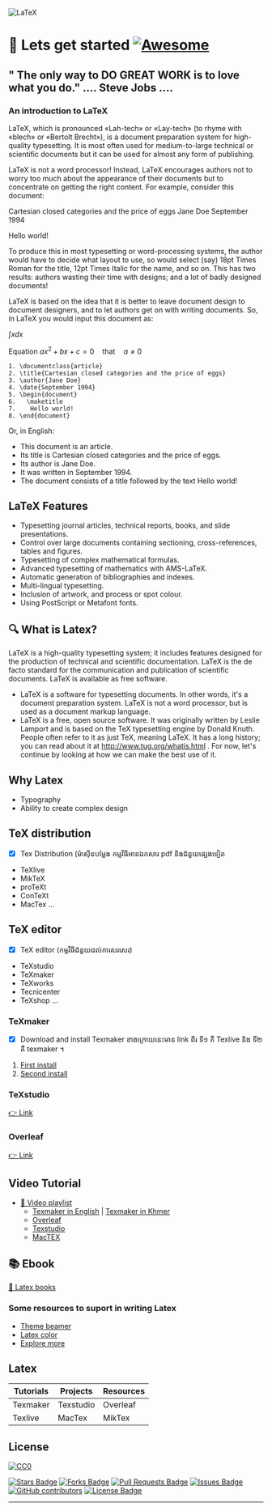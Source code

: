 ![LaTeX](https://user-images.githubusercontent.com/85992213/180629165-8dd867a5-7ab0-46cd-89e4-c4c6ccd70554.png)
# 🚀 Lets get started   [![Awesome](https://cdn.rawgit.com/sindresorhus/awesome/d7305f38d29fed78fa85652e3a63e154dd8e8829/media/badge.svg)](https://github.com/sindresorhus/awesome)
" The only way to DO GREAT WORK is to love what you do." .... Steve Jobs .... 
-----
### An introduction to LaTeX
LaTeX, which is pronounced «Lah-tech» or «Lay-tech» (to rhyme with «blech» or «Bertolt Brecht»), is a document preparation system for high-quality typesetting. It is most often used for medium-to-large technical or scientific documents but it can be used for almost any form of publishing.

LaTeX is not a word processor! Instead, LaTeX encourages authors not to worry too much about the appearance of their documents but to concentrate on getting the right content. For example, consider this document:

Cartesian closed categories and the price of eggs
Jane Doe
September 1994

Hello world!

To produce this in most typesetting or word-processing systems, the author would have to decide what layout to use, so would select (say) 18pt Times Roman for the title, 12pt Times Italic for the name, and so on. This has two results: authors wasting their time with designs; and a lot of badly designed documents!

LaTeX is based on the idea that it is better to leave document design to document designers, and to let authors get on with writing documents. So, in LaTeX you would input this document as:

$\int xdx$

Equation $ax^2+bx+c=0 \quad\text{that}\quad a\neq 0$
```
1. \documentclass{article}
2. \title{Cartesian closed categories and the price of eggs}
3. \author{Jane Doe}
4. \date{September 1994}
5. \begin{document}
6.   \maketitle
7.    Hello world!
8. \end{document}
```
Or, in English:

- This document is an article.
- Its title is Cartesian closed categories and the price of eggs.
- Its author is Jane Doe.
- It was written in September 1994.
- The document consists of a title followed by the text Hello world!
## LaTeX Features
- Typesetting journal articles, technical reports, books, and slide presentations.
- Control over large documents containing sectioning, cross-references, tables and figures.
- Typesetting of complex mathematical formulas.
- Advanced typesetting of mathematics with AMS-LaTeX.
- Automatic generation of bibliographies and indexes.
- Multi-lingual typesetting.
- Inclusion of artwork, and process or spot colour.
- Using PostScript or Metafont fonts.

## 🔍 What is Latex?
LaTeX is a high-quality typesetting system; it includes features designed for the production of technical and scientific documentation. LaTeX is the de facto standard for the communication and publication of scientific documents. LaTeX is available as free software.
- LaTeX is a software for typesetting documents. In other words, it's a document preparation system. LaTeX is not a word processor, but is used as a document markup language.
- LaTeX is a free, open source software. It was originally written by Leslie Lamport and is based on the TeX typesetting engine by Donald Knuth. People often refer to it as just TeX, meaning LaTeX. It has a long history; you can read about it at http://www.tug.org/whatis.html . For now, let's continue by looking at how we can make the best use of it.

## Why Latex
- Typography
- Ability to create complex design 
## TeX distribution
- [x] Tex Distribution (ម៉ាសុីនបម្លែង កម្មវិធីអានឯកសារ pdf និងជំនួយផ្សេងទៀត
- TeXlive
- MikTeX
- proTeXt
- ConTeXt
- MacTex ...
## TeX editor
- [x] TeX editor (កម្មវិធីជំនួយដល់ការសរសេរ)
- TeXstudio
- TeXmaker
- TeXworks
- Tecnicenter
- TeXshop ...

### TeXmaker
- [x] Download and install Texmaker  ខាងក្រោយនេះមាន link ពីរ ទី១ គឺ Texlive និង ទី២ គឺ texmaker ។
1. [First install](https://download.nus.edu.sg/mirror/ctan/systems/texlive/Images/?fbclid=IwAR1RT_G2XN_rmiCHa-mr8dfiT_sb2lr-SSjIh9_tyta3w_h8PeD1EdrNP24)
2. [Second install](https://www.xm1math.net/texmaker/download.html?fbclid=IwAR3u4GnunTHSrjCkIKhgcwsWtrA-Ub1cy72y8jKx__phr7LWObthW60p2_4) 
### TeXstudio
[👉 Link](https://www.texstudio.org/)

### Overleaf
[👉 Link](https://www.overleaf.com/project)
## Video Tutorial
- [ 🎥 Video playlist]()
    * [Texmaker in English](https://www.youtube.com/playlist?list=PL1D4EAB31D3EBC449) | [Texmaker in Khmer](https://www.youtube.com/playlist?list=PLWM_YBhktZmz_hR14G5KfDtGJz_6AQehv)
    * [Overleaf](https://www.youtube.com/playlist?list=PLHXZ9OQGMqxcWWkx2DMnQmj5os2X5ZR73)
    * [Texstudio](https://www.youtube.com/playlist?list=PLknjcpwMhvSgauKyhScPiQGW9H4V0EKj5)
    * [MacTEX](https://www.youtube.com/watch?v=VhmkLrOjLsw&list=RDCMUCwRXb5dUK4cvsHbx-rGzSgw&start_radio=1&rv=VhmkLrOjLsw&t=25)
## 📚 Ebook 
[ 📖 Latex books](https://drive.google.com/drive/folders/1a8CkV7VCsjNmiAWlJtG7cWF5viTBxyPV?usp=sharing)
### Some resources to suport in writing Latex
- [Theme beamer](https://mpetroff.net/files/beamer-theme-matrix/)
- [Latex color](http://latexcolor.com/)
- [Explore more](https://www.latex-project.org/)
## Latex
| Tutorials | Projects | Resources |
| --- | --- | --- |
| Texmaker | Texstudio | Overleaf |
| Texlive | MacTex | MikTex |

## License 

[![CC0](https://licensebuttons.net/p/zero/1.0/88x31.png)](https://creativecommons.org/publicdomain/zero/1.0/)

<a href="https://github.com/Tontan-Hak/LaTeX/stargazers"><img src="https://img.shields.io/github/stars/Tontan-Hak/LaTeX" alt="Stars Badge"/></a>
<a href="https://github.com/Tontan-Hak/LaTeX/network/members"><img src="https://img.shields.io/github/forks/Tontan-Hak/LaTeX" alt="Forks Badge"/></a>
<a href="https://github.com/Tontan-Hak/LaTeX/pulls"><img src="https://img.shields.io/github/issues-pr/Tontan-Hak/LaTeX" alt="Pull Requests Badge"/></a>
<a href="https://github.com/Tontan-Hak/LaTeX/issues"><img src="https://img.shields.io/github/issues/Tontan-Hak/LaTeX" alt="Issues Badge"/></a>
<a href="https://github.com/Tontan-Hak/LaTeX/graphs/contributors"><img alt="GitHub contributors" src="https://img.shields.io/github/contributors/Tontan-Hak/LaTeX?color=2b9348"></a>
<a href="https://github.com/Tontan-Hak/LaTeX/blob/main/license"><img src="https://img.shields.io/github/license/Tontan-Hak/LaTeX?color=2b9348" alt="License Badge"/></a>

--- 

